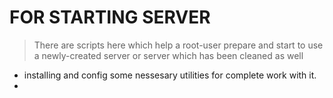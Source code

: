 # FOR STARTING SERVER

> There are scripts here which help a root-user prepare and start to use 
a newly-created server or server which has been cleaned as well

- installing and config some nessesary utilities for complete work with it.
- 
